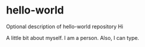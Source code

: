 # hello-world
Optional description of hello-world repository
Hi

A little bit about myself. I am a person. Also, I can type.
